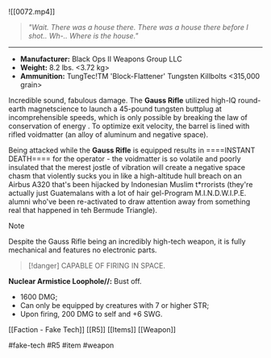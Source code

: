 ![[0072.mp4]]
> *"Wait. There was a house there. There was a house there before I shot.. Wh-.. Where is the house."*

***
* **Manufacturer:** Black Ops II Weapons Group LLC 
* **Weight:** 8.2 lbs. <3.72 kg> 
* **Ammunition:** TungTec!TM 'Block-Flattener' Tungsten Killbolts <315,000 grain>

Incredible sound, fabulous damage. The **Gauss Rifle** utilized high-IQ round-earth magnetscience to launch a 45-pound tungsten buttplug at incomprehensible speeds, which is only possible by breaking the law of conservation of energy . To optimize exit velocity, the barrel is lined with rifled voidmatter (an alloy of aluminum and negative space).

Being attacked while the **Gauss Rifle** is equipped results in ====INSTANT DEATH==== for the operator - the voidmatter is so volatile and poorly insulated that the merest jostle of vibration will create a negative space chasm that violently sucks you in like a high-altitude hull breach on an Airbus A320 that's been hijacked by Indonesian Muslim t*rrorists (they're actually just Guatemalans with a lot of hair gel-Program M.I.N.D.W.I.P.E. alumni who've been re-activated to draw attention away from something real that happened in teh Bermude Triangle).

> [!note] 
> Despite the Gauss Rifle being an incredibly high-tech weapon, it is fully mechanical and features no electronic parts. 

> [!danger] 
> CAPABLE OF FIRING IN SPACE.  

**Nuclear Armistice Loophole//:** Bust off. 
* 1600 DMG; 
* Can only be equipped by creatures with 7 or higher STR; 
* Upon firing, 200 DMG to self and +6 SWG.

[[Faction - Fake Tech]]
[[R5]]
[[Items]]
[[Weapon]]

#fake-tech #R5 #item #weapon 